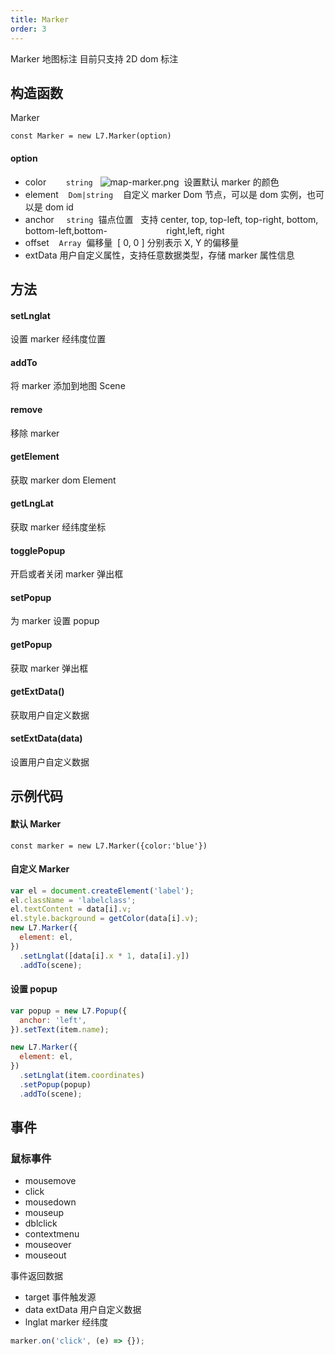 ```yaml
---
title: Marker
order: 3
---
```


Marker 地图标注 目前只支持 2D dom 标注

## 构造函数

Marker

`const Marker = new L7.Marker(option)`

#### option

- color        `string`   ![map-marker.png](https://gw.alipayobjects.com/mdn/antv_site/afts/img/A*BJ6cTpDcuLcAAAAAAAAAAABkARQnAQ)  设置默认 marker 的颜色
- element    `Dom|string`    自定义 marker Dom 节点，可以是 dom 实例，也可以是 dom id
- anchor     `string`  锚点位置   支持 center, top, top-left, top-right, bottom, bottom-left,bottom-                        right,left, right
- offset    `Array`  偏移量  [ 0, 0 ] 分别表示 X, Y 的偏移量
- extData 用户自定义属性，支持任意数据类型，存储 marker 属性信息

## 方法

#### setLnglat

设置 marker 经纬度位置

#### addTo

将 marker 添加到地图 Scene

#### remove

移除 marker

#### getElement

获取 marker dom Element

#### getLngLat

获取 marker 经纬度坐标

#### togglePopup

开启或者关闭 marker 弹出框

#### setPopup

为 marker 设置 popup

#### getPopup

获取 marker 弹出框

#### getExtData()

获取用户自定义数据

#### setExtData(data)

设置用户自定义数据

## 示例代码

#### 默认 Marker

`const marker = new L7.Marker({color:'blue'})`

#### 自定义 Marker

```javascript
var el = document.createElement('label');
el.className = 'labelclass';
el.textContent = data[i].v;
el.style.background = getColor(data[i].v);
new L7.Marker({
  element: el,
})
  .setLnglat([data[i].x * 1, data[i].y])
  .addTo(scene);
```

#### 设置 popup

```javascript
var popup = new L7.Popup({
  anchor: 'left',
}).setText(item.name);

new L7.Marker({
  element: el,
})
  .setLnglat(item.coordinates)
  .setPopup(popup)
  .addTo(scene);
```

## 事件

### 鼠标事件

- mousemove
- click
- mousedown
- mouseup
- dblclick
- contextmenu
- mouseover
- mouseout

事件返回数据

- target 事件触发源
- data extData 用户自定义数据
- lnglat marker 经纬度

```javascript
marker.on('click', (e) => {});
```
